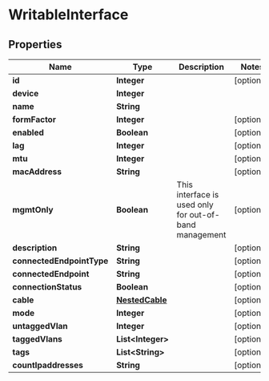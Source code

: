 # WritableInterface

## Properties
Name | Type | Description | Notes
------------ | ------------- | ------------- | -------------
**id** | **Integer** |  |  [optional]
**device** | **Integer** |  | 
**name** | **String** |  | 
**formFactor** | **Integer** |  |  [optional]
**enabled** | **Boolean** |  |  [optional]
**lag** | **Integer** |  |  [optional]
**mtu** | **Integer** |  |  [optional]
**macAddress** | **String** |  |  [optional]
**mgmtOnly** | **Boolean** | This interface is used only for out-of-band management |  [optional]
**description** | **String** |  |  [optional]
**connectedEndpointType** | **String** |  |  [optional]
**connectedEndpoint** | **String** |  |  [optional]
**connectionStatus** | **Boolean** |  |  [optional]
**cable** | [**NestedCable**](NestedCable.md) |  |  [optional]
**mode** | **Integer** |  |  [optional]
**untaggedVlan** | **Integer** |  |  [optional]
**taggedVlans** | **List&lt;Integer&gt;** |  |  [optional]
**tags** | **List&lt;String&gt;** |  |  [optional]
**countIpaddresses** | **String** |  |  [optional]
